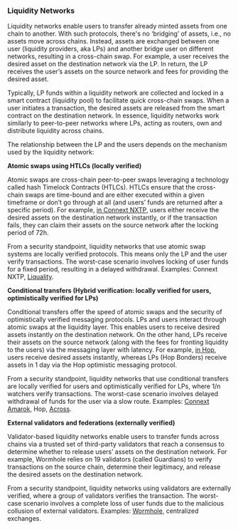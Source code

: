 ### Liquidity Networks
Liquidity networks enable users to transfer already minted assets from one chain to another. With such protocols, there's no ‘bridging’ of assets, i.e., no assets move across chains. Instead, assets are exchanged between one user (liquidity providers, aka LPs) and another bridge user on different networks, resulting in a cross-chain swap. For example, a user receives the desired asset on the destination network via the LP. In return, the LP receives the user’s assets on the source network and fees for providing the desired asset. 

Typically, LP funds within a liquidity network are collected and locked in a smart contract (liquidity pool) to facilitate quick cross-chain swaps. When a user initiates a transaction, the desired assets are released from the smart contract on the destination network. In essence, liquidity networks work similarly to peer-to-peer networks where LPs, acting as routers, own and distribute liquidity across chains. 

The relationship between the LP and the users depends on the mechanism used by the liquidity network:

**Atomic swaps using HTLCs (locally verified)** 

Atomic swaps are cross-chain peer-to-peer swaps leveraging a technology called hash Timelock Contracts (HTLCs). HTLCs ensure that the cross-chain swaps are time-bound and are either executed within a given timeframe or don’t go through at all (and users’ funds are returned after a specific period). For example, [in Connext NXTP](https://github.com/connext/nxtp), users either receive the desired assets on the destination network instantly, or if the transaction fails, they can claim their assets on the source network after the locking period of 72h.

From a security standpoint, liquidity networks that use atomic swap systems are locally verified protocols. This means only the LP and the user verify transactions. The worst-case scenario involves locking of user funds for a fixed period, resulting in a delayed withdrawal. Examples: Connext NXTP, [Liquality](https://liquality.io).

**Conditional transfers (Hybrid verification: locally verified for users, optimistically verified for LPs)** 

Conditional transfers offer the speed of atomic swaps and the security of optimistically verified messaging protocols. LPs and users interact through atomic swaps at the liquidity layer. This enables users to receive desired assets instantly on the destination network. On the other hand, LPs receive their assets on the source network (along with the fees for fronting liquidity to the users) via the messaging layer with latency. For example, [in Hop](https://hop.exchange), users receive desired assets instantly, whereas LPs (Hop Bonders) receive assets in 1 day via the Hop optimistic messaging protocol. 

From a security standpoint, liquidity networks that use conditional transfers are locally verified for users and optimistically verified for LPs, where 1/n watchers verify transactions. The worst-case scenario involves delayed withdrawal of funds for the user via a slow route. Examples: [Connext Amarok](https://blog.connext.network/announcing-the-amarok-network-upgrade-5046317860a4), Hop, [Across](https://across.to).

**External validators and federations (externally verified)**

Validator-based liquidity networks enable users to transfer funds across chains via a trusted set of third-party validators that reach a consensus to determine whether to release users’ assets on the destination network. For example, Wormhole relies on 19 validators (called Guardians) to verify transactions on the source chain, determine their legitimacy, and release the desired assets on the destination network. 

From a security standpoint, liquidity networks using validators are externally verified, where a group of validators verifies the transaction. The worst-case scenario involves a complete loss of user funds due to the malicious collusion of external validators. Examples: [Wormhole](https://wormhole.com), centralized exchanges.
